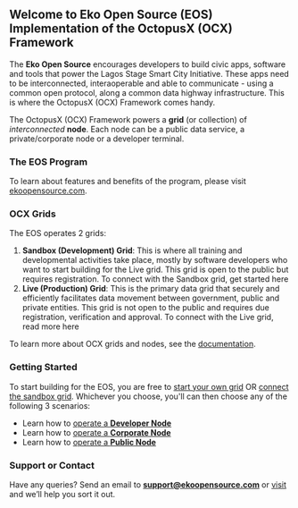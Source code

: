 ## Welcome to Eko Open Source (EOS) Implementation of the OctopusX (OCX) Framework

The **Eko Open Source** encourages developers to build civic apps, software and tools that power the Lagos Stage Smart City Initiative. These apps need to be interconnected, interaoperable and able to communicate  - using a common open protocol, along a common data highway infrastructure. This is where the OctopusX (OCX) Framework comes handy.

The OctopusX (OCX) Framework powers a **grid** (or collection) of _interconnected_ **node**. Each node can be a public data service, a private/corporate node or a developer terminal.


### The EOS Program
To learn about features and benefits of the program, please visit [ekoopensource.com](https://ekoopensource.com).


### OCX Grids
The EOS operates 2 grids:
1. **Sandbox (Development) Grid**: This is where all training and developmental activities take place, mostly by software developers who want to start building for the Live grid. This grid is open to the public but requires registration. To connect with the Sandbox grid, get started here
2. **Live (Production) Grid**: This is the primary data grid that securely and efficiently facilitates data movement between government, public and private entities. This grid is not open to the public and requires due registration, verification and approval. To connect with the Live grid, read more here

To learn more about OCX grids and nodes, see the [documentation](https://doc.com/).


### Getting Started
To start building for the EOS, you are free to [start your own grid](https://doc.com/) OR [connect the sandbox grid](https://doc.com/). Whichever you choose, you'll can then choose any of the following 3 scenarios:
- Learn how to [operate a **Developer Node**](https://doc.com/) 
- Learn how to [operate a **Corporate Node**](https://doc.com/) 
- Learn how to [operate a **Public Node**](https://doc.com/) 

### Support or Contact
Have any queries? Send an email to **support@ekoopensource.com** or [visit](https://ekoopensource.com) and we’ll help you sort it out.
